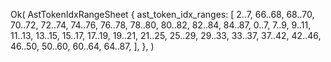 Ok(
    AstTokenIdxRangeSheet {
        ast_token_idx_ranges: [
            2..7,
            66..68,
            68..70,
            70..72,
            72..74,
            74..76,
            76..78,
            78..80,
            80..82,
            82..84,
            84..87,
            0..7,
            7..9,
            9..11,
            11..13,
            13..15,
            15..17,
            17..19,
            19..21,
            21..25,
            25..29,
            29..33,
            33..37,
            37..42,
            42..46,
            46..50,
            50..60,
            60..64,
            64..87,
        ],
    },
)